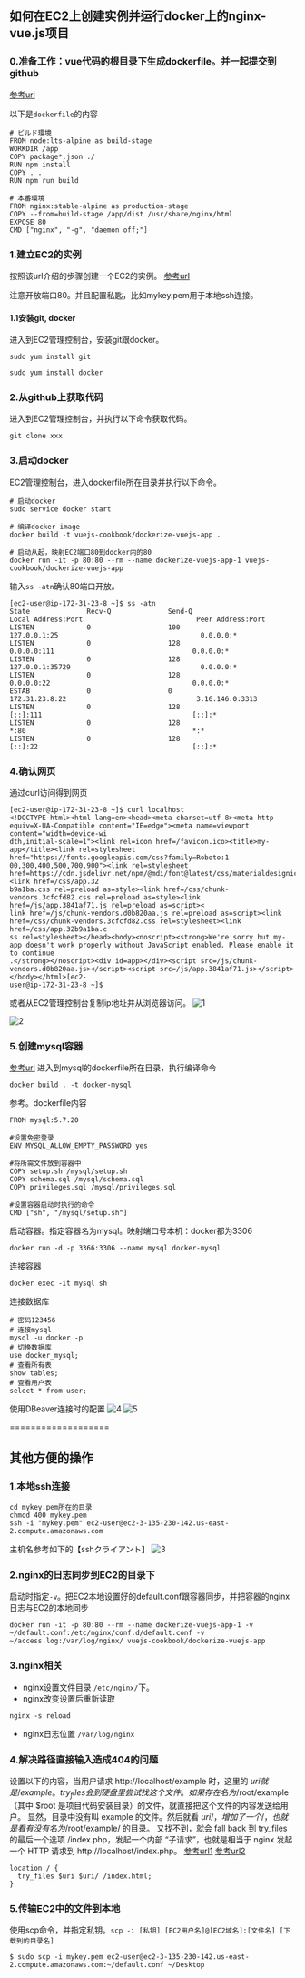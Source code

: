 ## 如何在EC2上创建实例并运行docker上的nginx-vue.js项目

### 0.准备工作：vue代码的根目录下生成dockerfile。并一起提交到github

[参考url](https://jp.vuejs.org/v2/cookbook/dockerize-vuejs-app.html)

以下是`dockerfile`的内容
```
# ビルド環境
FROM node:lts-alpine as build-stage
WORKDIR /app
COPY package*.json ./
RUN npm install
COPY . .
RUN npm run build

# 本番環境
FROM nginx:stable-alpine as production-stage
COPY --from=build-stage /app/dist /usr/share/nginx/html
EXPOSE 80
CMD ["nginx", "-g", "daemon off;"]
```


### 1.建立EC2的实例
按照该url介绍的步骤创建一个EC2的实例。
[参考url](https://qiita.com/minato-naka/items/c21e4d53db7a720f8fdd#ec2%E3%82%A4%E3%83%B3%E3%82%B9%E3%82%BF%E3%83%B3%E3%82%B9%E4%BD%9C%E6%88%90) 

注意开放端口80。并且配置私匙，比如mykey.pem用于本地ssh连接。

#### 1.1安装git, docker
进入到EC2管理控制台，安装git跟docker。
```shell
sudo yum install git
```

```shell
sudo yum install docker
```

### 2.从github上获取代码
进入到EC2管理控制台，并执行以下命令获取代码。
```shell
git clone xxx
```

### 3.启动docker
EC2管理控制台，进入dockerfile所在目录并执行以下命令。
```shell
# 启动docker
sudo service docker start

# 编译docker image
docker build -t vuejs-cookbook/dockerize-vuejs-app .

# 启动从起，映射EC2端口80到docker内的80
docker run -it -p 80:80 --rm --name dockerize-vuejs-app-1 vuejs-cookbook/dockerize-vuejs-app
```

输入```ss -atn```确认80端口开放。

```
[ec2-user@ip-172-31-23-8 ~]$ ss -atn
State              Recv-Q              Send-Q                            Local Address:Port                            Peer Address:Port              
LISTEN             0                   100                                   127.0.0.1:25                                   0.0.0.0:*                 
LISTEN             0                   128                                     0.0.0.0:111                                  0.0.0.0:*                 
LISTEN             0                   128                                   127.0.0.1:35729                                0.0.0.0:*                 
LISTEN             0                   128                                     0.0.0.0:22                                   0.0.0.0:*                 
ESTAB              0                   0                                   172.31.23.8:22                                3.16.146.0:3313              
LISTEN             0                   128                                        [::]:111                                     [::]:*                 
LISTEN             0                   128                                           *:80                                         *:*                 
LISTEN             0                   128                                        [::]:22                                      [::]:*   
```

### 4.确认网页
通过curl访问得到网页
```shell
[ec2-user@ip-172-31-23-8 ~]$ curl localhost
<!DOCTYPE html><html lang=en><head><meta charset=utf-8><meta http-equiv=X-UA-Compatible content="IE=edge"><meta name=viewport content="width=device-wi
dth,initial-scale=1"><link rel=icon href=/favicon.ico><title>my-app</title><link rel=stylesheet href="https://fonts.googleapis.com/css?family=Roboto:1
00,300,400,500,700,900"><link rel=stylesheet href=https://cdn.jsdelivr.net/npm/@mdi/font@latest/css/materialdesignicons.min.css><link href=/css/app.32
b9a1ba.css rel=preload as=style><link href=/css/chunk-vendors.3cfcfd82.css rel=preload as=style><link href=/js/app.3841af71.js rel=preload as=script><
link href=/js/chunk-vendors.d0b820aa.js rel=preload as=script><link href=/css/chunk-vendors.3cfcfd82.css rel=stylesheet><link href=/css/app.32b9a1ba.c
ss rel=stylesheet></head><body><noscript><strong>We're sorry but my-app doesn't work properly without JavaScript enabled. Please enable it to continue
.</strong></noscript><div id=app></div><script src=/js/chunk-vendors.d0b820aa.js></script><script src=/js/app.3841af71.js></script></body></html>[ec2-
user@ip-172-31-23-8 ~]$ 
```
或者从EC2管理控制台复制ip地址并从浏览器访问。
![1](../pic/1.png)

![2](../pic/2.png)

### 5.创建mysql容器
[参考url](https://blog.csdn.net/qq_42891915/article/details/90116190)
进入到mysql的dockerfile所在目录，执行编译命令
```
docker build . -t docker-mysql
```
参考。dockerfile内容
```
FROM mysql:5.7.20

#设置免密登录
ENV MYSQL_ALLOW_EMPTY_PASSWORD yes
    
#将所需文件放到容器中
COPY setup.sh /mysql/setup.sh
COPY schema.sql /mysql/schema.sql
COPY privileges.sql /mysql/privileges.sql
    
#设置容器启动时执行的命令
CMD ["sh", "/mysql/setup.sh"]
```

启动容器。指定容器名为mysql。映射端口号本机：docker都为3306
```
docker run -d -p 3366:3306 --name mysql docker-mysql 
```

连接容器
```
docker exec -it mysql sh
```

连接数据库
```shell
# 密码123456
# 连接mysql
mysql -u docker -p
# 切换数据库
use docker_mysql;
# 查看所有表
show tables;
# 查看用户表
select * from user;
```
使用DBeaver连接时的配置
![4](../pic/4.png)
![5](../pic/5.png)


===================
## 其他方便的操作
### 1.本地ssh连接
```
cd mykey.pem所在的目录
chmod 400 mykey.pem
ssh -i "mykey.pem" ec2-user@ec2-3-135-230-142.us-east-2.compute.amazonaws.com
```
主机名参考如下的【sshクライアント】
![3](../pic/3.png)

### 2.nginx的日志同步到EC2的目录下
启动时指定`-v`。把EC2本地设置好的default.conf跟容器同步，并把容器的nginx日志与EC2的本地同步
```
docker run -it -p 80:80 --rm --name dockerize-vuejs-app-1 -v ~/default.conf:/etc/nginx/conf.d/default.conf -v ~/access.log:/var/log/nginx/ vuejs-cookbook/dockerize-vuejs-app
```

### 3.nginx相关
- nginx设置文件目录
`/etc/nginx/`下。
- nginx改变设置后重新读取
```shell
nginx -s reload
```
- nginx日志位置
`/var/log/nginx`

### 4.解决路径直接输入造成404的问题
设置以下的内容，当用户请求 http://localhost/example 时，这里的 $uri 就是 /example。 
try_files 会到硬盘里尝试找这个文件。如果存在名为 /$root/example（其中 $root 是项目代码安装目录）的文件，就直接把这个文件的内容发送给用户。 
显然，目录中没有叫 example 的文件。然后就看 $uri/，增加了一个 /，也就是看有没有名为 /$root/example/ 的目录。 
又找不到，就会 fall back 到 try_files 的最后一个选项 /index.php，发起一个内部 “子请求”，也就是相当于 nginx 发起一个 HTTP 请求到 http://localhost/index.php。
[参考url1](https://blog.csdn.net/hanghangaidoudou/article/details/80817686)
[参考url2](https://www.cnblogs.com/boundless-sky/p/9459775.html)

```
location / {
  try_files $uri $uri/ /index.html;
}
```

### 5.传输EC2中的文件到本地
使用scp命令，并指定私钥。`scp -i [私钥] [EC2用户名]@[EC2域名]:[文件名] [下载到的目录名]`
```shell
$ sudo scp -i mykey.pem ec2-user@ec2-3-135-230-142.us-east-2.compute.amazonaws.com:~/default.conf ~/Desktop
```